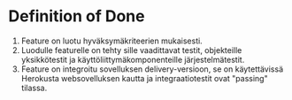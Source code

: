 # Definition of Done 


1. Feature on luotu hyväksymäkriteerien mukaisesti.
2. Luodulle featurelle on tehty sille vaadittavat testit, objekteille yksikkötestit ja käyttöliittymäkomponenteille järjestelmätestit.
3. Feature on integroitu sovelluksen delivery-versioon, se on käytettävissä Herokusta websovelluksen kautta ja integraatiotestit ovat "passing" tilassa.
